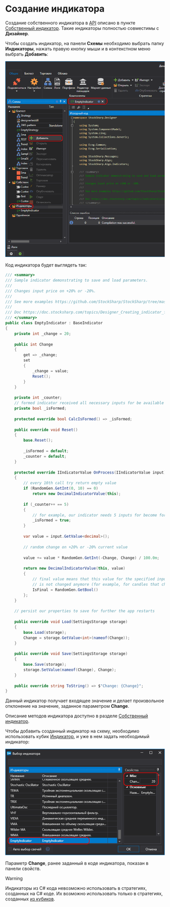 # Создание индикатора

Создание собственного индикатора в [API](../../../../api.md) описано в пункте [Собственный индикатор](../../../../api/indicators/custom_indicator.md). Такие индикаторы полностью совместимы с **Дизайнер**.

Чтобы создать индикатор, на панели **Схемы** необходимо выбрать папку **Индикаторы**, нажать правую кнопку мыши и в контекстном меню выбрать **Добавить**:

![Designer_Source_Code_Indicator_00](../../../../../images/designer_source_code_indicator_00.png)

Код индикатора будет выглядеть так:

```cs
/// <summary>
/// Sample indicator demonstrating to save and load parameters.
/// 
/// Changes input price on +20% or -20%.
/// 
/// See more examples https://github.com/StockSharp/StockSharp/tree/master/Algo/Indicators
/// 
/// Doc https://doc.stocksharp.com/topics/Designer_Creating_indicator_from_source_code.html
/// </summary>
public class EmptyIndicator : BaseIndicator
{
	private int _change = 20;

	public int Change
	{
		get => _change;
		set
		{
			_change = value;
			Reset();
		}
	}

	private int _counter;
	// formed indicator received all necessary inputs for be available for trading
	private bool _isFormed;

	protected override bool CalcIsFormed() => _isFormed;

	public override void Reset()
	{
		base.Reset();

		_isFormed = default;
		_counter = default;
	}

	protected override IIndicatorValue OnProcess(IIndicatorValue input)
	{
		// every 10th call try return empty value
		if (RandomGen.GetInt(0, 10) == 0)
			return new DecimalIndicatorValue(this);

		if (_counter++ == 5)
		{
			// for example, our indicator needs 5 inputs for become formed
			_isFormed = true;
		}

		var value = input.GetValue<decimal>();

		// random change on +20% or -20% current value

		value += value * RandomGen.GetInt(-Change, Change) / 100.0m;

		return new DecimalIndicatorValue(this, value)
		{
			// final value means that this value for the specified input
			// is not changed anymore (for example, for candles that changes with last price)
			IsFinal = RandomGen.GetBool()
		};
	}

	// persist our properties to save for further the app restarts

	public override void Load(SettingsStorage storage)
	{
		base.Load(storage);
		Change = storage.GetValue<int>(nameof(Change));
	}

	public override void Save(SettingsStorage storage)
	{
		base.Save(storage);
		storage.SetValue(nameof(Change), Change);
	}

	public override string ToString() => $"Change: {Change}";
}
```

Данный индикатор получает входящее значение и делает произвольное отклонение на значение, заданное параметром **Change**.

Описание методов индикатора доступно в разделе [Собственный индикатор](../../../../api/indicators/custom_indicator.md).

Чтобы добавить созданный индикатор на схему, необходимо использовать кубик [Индикатор](../../using_visual_designer/elements/common/indicator.md), и уже в нем задать необходимый индикатор:

![Designer_Source_Code_Indicator_01](../../../../../images/designer_source_code_indicator_01.png)

Параметр **Change**, ранее заданный в коде индикатора, показан в панели свойств.

> [!WARNING] 
> Индикаторы из C# кода невозможно использовать в стратегиях, созданных на C# коде. Их возможно использовать только в стратегиях, созданных [из кубиков](../../using_visual_designer.md).